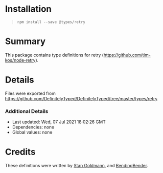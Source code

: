 # Installation

> `npm install --save @types/retry`

# Summary

This package contains type definitions for retry (https://github.com/tim-kos/node-retry).

# Details

Files were exported from https://github.com/DefinitelyTyped/DefinitelyTyped/tree/master/types/retry.

### Additional Details

- Last updated: Wed, 07 Jul 2021 18:02:26 GMT
- Dependencies: none
- Global values: none

# Credits

These definitions were written by [Stan Goldmann](https://github.com/krenor), and [BendingBender](https://github.com/BendingBender).

